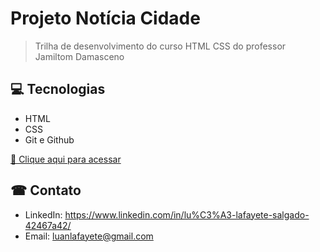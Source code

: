 # Projeto Notícia Cidade

>Trilha de desenvolvimento do curso HTML CSS do professor Jamiltom Damasceno

## 💻 Tecnologias 
- HTML
- CSS
- Git e Github

[🔗 Clique aqui para acessar](https://luanlafayete.github.io/ProjetoAgenciaDeViagens/)

## ☎ Contato
- LinkedIn: 
https://www.linkedin.com/in/lu%C3%A3-lafayete-salgado-42467a42/
- Email: luanlafayete@gmail.com
